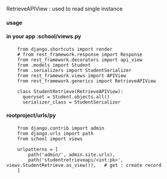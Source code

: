 RetrieveAPIView : used to read single instance 

#### usage

#### in your app  :school/views.py

        from django.shortcuts import render
        # from rest_framework.response import Response
        from rest_framework.decorators import api_view
        from .models import Student
        from .serializers import StudentSerializer
        from rest_framework.views import APIView
        from rest_framework.generics import RetrieveAPIView

        class StudentRetrieve(RetrieveAPIView):
          queryset = Student.objects.all()
          serializer_class = StudentSerializer


#### rootproject/urls/py

        from django.contrib import admin
        from django.urls import path
        from school import views

        urlpatterns = [
            path('admin/', admin.site.urls),
            path('studentretrieveapi/<int:pk>', views.StudentRetrieve.as_view()),	# get : create record
        ]
